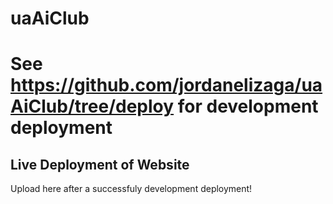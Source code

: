 # uaAiClub
# See https://github.com/jordanelizaga/uaAiClub/tree/deploy for development deployment
## Live Deployment of Website
Upload here after a successfuly development deployment! 
